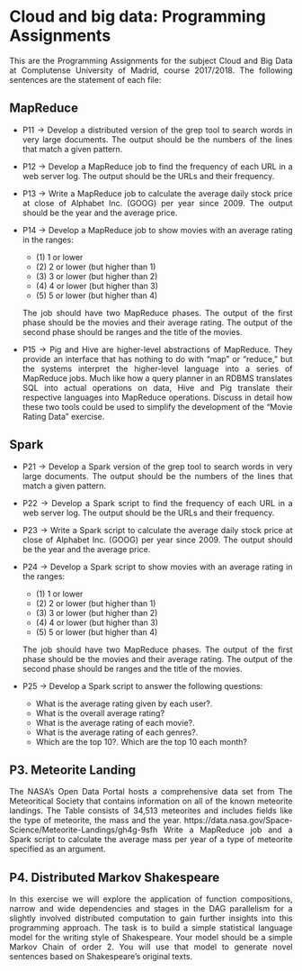 # Cloud and big data: Programming Assignments

<p align="justify">This are the Programming Assignments for the subject Cloud and Big Data at Complutense University of Madrid, course 2017/2018. The following sentences are the statement of each file:</p>

<h2>MapReduce</h2>

<ul>
  <li><p align="justify">P11 -> Develop a distributed version of the grep tool to search words in very large documents. The output should be the numbers of the lines that match a given pattern.</p></li>
  <li><p align="justify">P12 -> Develop a MapReduce job to find the frequency of each URL in a web server log. The output should be the URLs and their frequency.</p></li>
  <li><p align="justify">P13 -> Write a MapReduce job to calculate the average daily stock price at close of Alphabet Inc. (GOOG) per year since 2009. The output should be the year and the average price.</p></li>
  <li><p align="justify">P14 -> Develop a MapReduce job to show movies with an average rating in the ranges:</p>
    <ul>
      <li>(1) 1 or lower</li>
      <li>(2) 2 or lower (but higher than 1)</li>
      <li>(3) 3 or lower (but higher than 2)</li>
      <li>(4) 4 or lower (but higher than 3)</li>
      <li>(5) 5 or lower (but higher than 4)</li>
    </ul>
  <p align="justify">The job should have two MapReduce phases. The output of the first phase should be the movies and their average rating. The output of the second phase should be ranges and the title of the movies.</p></li>
    <li><p align="justify">P15 -> Pig and Hive are higher-level abstractions of MapReduce. They provide an interface that has nothing to do with “map” or “reduce,” but the systems interpret the higher-level language into a series of MapReduce jobs. Much like how a query planner in an RDBMS translates SQL into actual operations on data, Hive and Pig translate their respective languages into MapReduce operations.
Discuss in detail how these two tools could be used to simplify the development of the “Movie Rating Data” exercise.</p></li>
</ul>

<h2>Spark</h2>

<ul>
  <li><p align="justify">P21 -> Develop a Spark version of the grep tool to search words in very large documents. The output should be the numbers of the lines that match a given pattern.</p></li>
  <li><p align="justify">P22 -> Develop a Spark script to find the frequency of each URL in a web server log. The output should be the URLs and their frequency.</p></li>
  <li><p align="justify">P23 -> Write a Spark script to calculate the average daily stock price at close of Alphabet Inc. (GOOG) per year since 2009. The output should be the year and the average price. </p></li>
  <li><p align="justify">P24 -> Develop a Spark script to show movies with an average rating in the ranges:</p>
    <ul>
      <li>(1) 1 or lower</li>
      <li>(2) 2 or lower (but higher than 1)</li>
      <li>(3) 3 or lower (but higher than 2)</li>
      <li>(4) 4 or lower (but higher than 3)</li>
      <li>(5) 5 or lower (but higher than 4)</li>
    </ul>
  <p align="justify">The job should have two MapReduce phases. The output of the first phase should be the movies and their average rating. The output of the second phase should be ranges and the title of the movies.</p></li>
  <li><p align="justify">P25 -> Develop a Spark script to answer the following questions:
    <ul>
      <li>What is the average rating given by each user?.</li>  
      <li>What is the overall average rating?</li> 
      <li>What is the average rating of each movie?.</li> 
      <li>What is the average rating of each genres?.</li> 
      <li>Which are the top 10?. Which are the top 10 each month?</li> 
    </ul>
  </p></li>
  </ul>
</ul>

<h2>P3. Meteorite Landing</h2>
<p align="justify">
The NASA’s Open Data Portal hosts a comprehensive data set from The Meteoritical Society that contains information on all of the known meteorite landings. The Table consists of 34,513 meteorites and includes fields like the type of meteorite, the mass and the year.
https://data.nasa.gov/Space-Science/Meteorite-Landings/gh4g-9sfh
Write a MapReduce job and a Spark script to calculate the average mass per year of a type of meteorite specified as an argument.</p>

<h2>P4. Distributed Markov Shakespeare</h2>
<p align="justify">In this exercise we will explore the application of function compositions, narrow and wide dependencies and stages in the DAG parallelism for a slightly involved distributed computation to gain further insights into this programming approach.
The task is to build a simple statistical language model for the writing style of Shakespeare. Your model should be a simple Markov Chain of order 2. You will use that model to generate novel sentences based on Shakespeare’s original texts.</p>
